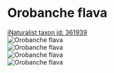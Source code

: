 
Orobanche flava
===============
  
[iNaturalist taxon id: 361939](https://www.inaturalist.org/taxa/361939)  
![Orobanche flava](https://inaturalist-open-data.s3.amazonaws.com/photos/215042211/medium.jpg)  
![Orobanche flava](https://inaturalist-open-data.s3.amazonaws.com/photos/215042184/medium.jpg)  
![Orobanche flava](https://inaturalist-open-data.s3.amazonaws.com/photos/213701222/medium.jpeg)  
![Orobanche flava](https://inaturalist-open-data.s3.amazonaws.com/photos/213701253/medium.jpeg)